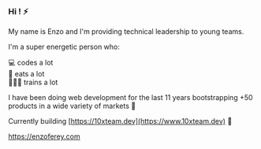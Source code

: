 ### Hi ! ⚡️

My name is Enzo and I'm providing technical leadership to young teams.

I'm a super energetic person who:

💻 codes a lot  
🍳 eats a lot  
🏋🏻‍♂️ trains a lot

I have been doing web development for the last 11 years bootstrapping +50 products in a wide variety of markets 🚀

Currently building [https://10xteam.dev](https://www.10xteam.dev) 🎯

https://enzoferey.com
